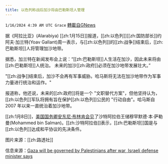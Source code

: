 ```yaml
---
title: 以色列称战后加沙将由巴勒斯坦人管理
---
```

`1/16/2024 4:39 AM UTC Grace` [轉載自GNews](https://gnews.org/articles/2223286)

据《阿拉比亚》(Alarabiya) [[zh:1月15日]]报道，[[zh:以色列]][[zh:国防部长]]约阿夫·加兰特(Yoav Gallant)周一表示，与[[zh:以色列]]的[[zh:战争]]结束后，[[zh:巴勒斯坦]]人将管理加沙地带。

据悉，加兰特在新闻发布会上说：“[[zh:巴勒斯坦]]人生活在加沙，因此未来将由[[zh:巴勒斯坦]]人统治。 未来的加沙[[zh:政府]]必须在加沙地带发展壮大。”

"[[zh:战争]]结束后，加沙不会再有军事威胁。哈马斯将无法在加沙地带作为军事力量进行统治和运作。"

报道称，他还说，未来的[[zh:政府]]将是一个 "文职替代方案"，但他坚持认为，[[zh:以色列]]军队将拥有旨在保护[[zh:以色列]]公民的 "行动自由"。哈马斯自 2007 年以来一直统治着加沙地带。

[[zh:1月8日]]，[美国国务卿安东尼·布林肯会见](https://gnews.org/m/2199421)了沙特阿拉伯王储穆罕默德·本·萨勒曼(Mohammed bin Salman)。[[zh:沙特阿拉伯]]表示，[[zh:巴勒斯坦]]国是与[[zh:以色列]]达成和平协议的先决条件。

图片来源：[[zh:路透社]]

信息来源：[Gaza will be governed by Palestinians after war, Israeli defense minister says](https://english.alarabiya.net/News/middle-east/2024/01/15/Gaza-will-be-governed-by-Palestinians-after-war-Israeli-defense-minister-says)
